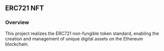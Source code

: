 ## ERC721 NFT

### Overview

This project realizes the ERC721 non-fungible token standard, enabling the creation and management of unique digital assets on the Ethereum blockchain.
